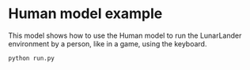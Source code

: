 # Human model example

This model shows how to use the Human model to run the LunarLander environment by a person, like in a game, using the keyboard.

`python run.py`
